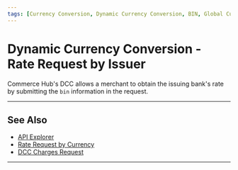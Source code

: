 ```yaml
---
tags: [Currency Conversion, Dynamic Currency Conversion, BIN, Global Currency]
---
```


# Dynamic Currency Conversion - Rate Request by Issuer

Commerce Hub's DCC allows a merchant to obtain the issuing bank's rate by submitting the `bin` information in the request.

---

## See Also

- [API Explorer](../api/?type=post&path=/payments-vas/v1/accounts/currencies/dcc)
- [Rate Request by Currency](?path=docs/Resources/Guides/Global-Currency/DCC-Currency-Rate-Request.md)
- [DCC Charges Request](?path=docs/Resources/Guides/Global-Currency/DCC-Charge-Request.md)

---

